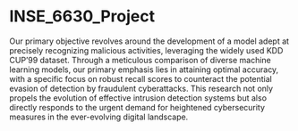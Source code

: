 # INSE_6630_Project
Our primary objective revolves around the development of a model adept at precisely recognizing malicious activities, leveraging the widely used KDD CUP’99 dataset. Through a meticulous comparison of diverse machine learning models, our primary emphasis lies in attaining optimal accuracy, with a specific focus on robust recall scores to counteract the potential evasion of detection by fraudulent cyberattacks. This research not only propels the evolution of effective intrusion detection systems but also directly responds to the urgent demand for heightened cybersecurity measures in the ever-evolving digital landscape.
